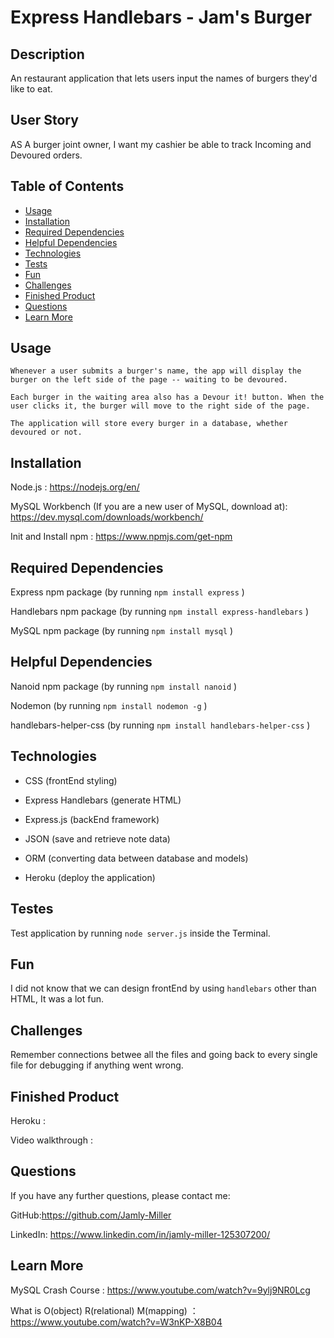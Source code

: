 # Express Handlebars - Jam's Burger

## Description

An restaurant application that lets users input the names of burgers they'd like to eat.


## User Story

AS A burger joint owner, I want my cashier be able to track Incoming and Devoured orders.

 
## Table of Contents


* [Usage](#usage)
* [Installation](#installation)
* [Required Dependencies](#dependencies)
* [Helpful Dependencies](#dependencies)
* [Technologies](#technologies)
* [Tests](#tests)
* [Fun](#fun)
* [Challenges](#challenges)
* [Finished Product](#finished-product)
* [Questions](#questions)
* [Learn More](#learn-more)


## Usage

```
Whenever a user submits a burger's name, the app will display the burger on the left side of the page -- waiting to be devoured.

Each burger in the waiting area also has a Devour it! button. When the user clicks it, the burger will move to the right side of the page.

The application will store every burger in a database, whether devoured or not.
```


## **Installation**

Node.js : https://nodejs.org/en/

MySQL Workbench (If you are a new user of MySQL, download at): https://dev.mysql.com/downloads/workbench/

Init and Install npm : https://www.npmjs.com/get-npm


## **Required Dependencies**

Express npm package (by running ``` npm install express ``` )

Handlebars npm package (by running ``` npm install express-handlebars ``` )

MySQL npm package (by running ``` npm install mysql ``` )

## **Helpful Dependencies**

Nanoid npm package (by running ``` npm install nanoid ``` )

Nodemon (by running ``` npm install nodemon -g ``` )

handlebars-helper-css (by running ``` npm install handlebars-helper-css ``` )


## Technologies

* CSS (frontEnd styling)

* Express Handlebars (generate HTML)

* Express.js (backEnd framework)

* JSON (save and retrieve note data)

* ORM (converting data between database and models)

* Heroku (deploy the application)


## Testes

Test application by running ``` node server.js ``` inside the Terminal.


## Fun

I did not know that we can design frontEnd by using ``` handlebars ``` other than HTML, It was a lot fun.


##  Challenges

Remember connections betwee all the files and going back to every single file for debugging if anything went wrong.


## Finished Product

Heroku : 

Video walkthrough : 


## Questions

If you have any further questions, please contact me:

GitHub:https://github.com/Jamly-Miller

LinkedIn: https://www.linkedin.com/in/jamly-miller-125307200/


## Learn More

MySQL Crash Course : https://www.youtube.com/watch?v=9ylj9NR0Lcg

What is O(object) R(relational) M(mapping) ： https://www.youtube.com/watch?v=W3nKP-X8B04